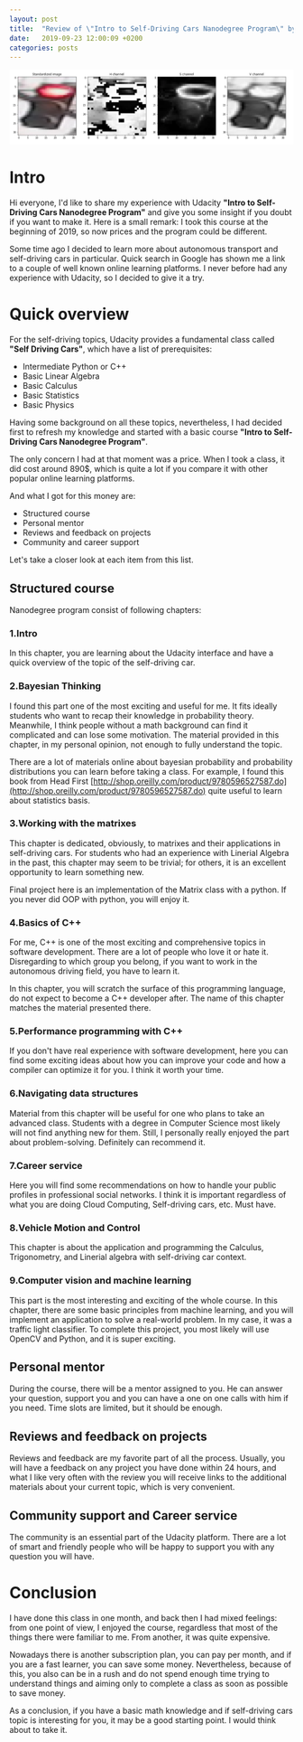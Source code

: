 ```yaml
---
layout: post
title:  "Review of \"Intro to Self-Driving Cars Nanodegree Program\" by Udacity"
date:   2019-09-23 12:00:09 +0200
categories: posts
---
```


![traffic_light_color_channel](/assets/images/traffic_light_color_channel.png)

# Intro

Hi everyone, I'd like to share my experience with Udacity **"Intro to Self-Driving Cars Nanodegree Program"** and give you some insight if you doubt if you want to make it. Here is a small remark: I took this course at the beginning of 2019, so now prices and the program could be different.

Some time ago I decided to learn more about autonomous transport and self-driving cars in particular. Quick search in Google has shown me a link to a couple of well known online learning platforms. I never before had any experience with Udacity, so I decided to give it a try.

# Quick overview

For the self-driving topics, Udacity provides a fundamental class called **"Self Driving Cars"**, which have a list of prerequisites:

- Intermediate Python or C++
- Basic Linear Algebra
- Basic Calculus
- Basic Statistics
- Basic Physics

Having some background on all these topics, nevertheless, I had decided first to refresh my knowledge and started with a basic course **"Intro to Self-Driving Cars Nanodegree Program"**.

The only concern I had at that moment was a price. When I took a class, it did cost around 890$, which is quite a lot if you compare it with other popular online learning platforms.

And what I got for this money are:

- Structured course
- Personal mentor
- Reviews and feedback on projects
- Community and career support

Let's take a closer look at each item from this list.

## Structured course

Nanodegree program consist of following chapters:

### 1.Intro

In this chapter, you are learning about the Udacity interface and have a quick overview of the topic of the self-driving car.

### 2.Bayesian Thinking

I found this part one of the most exciting and useful for me. It fits ideally students who want to recap their knowledge in probability theory. Meanwhile, I think people without a math background can find it complicated and can lose some motivation. The material provided in this chapter, in my personal opinion, not enough to fully understand the topic.

There are a lot of materials online about bayesian probability and probability distributions you can learn before taking a class. For example, I found this book from Head First [http://shop.oreilly.com/product/9780596527587.do](http://shop.oreilly.com/product/9780596527587.do) quite useful to learn about statistics basis.

### 3.Working with the matrixes

This chapter is dedicated, obviously, to matrixes and their applications in self-driving cars. For students who had an experience with Linerial Algebra in the past, this chapter may seem to be trivial; for others, it is an excellent opportunity to learn something new. 

Final project here is an implementation of the Matrix class with a python. If you never did OOP with python, you will enjoy it.

### 4.Basics of C++

For me, C++ is one of the most exciting and comprehensive topics in software development. There are a lot of people who love it or hate it. Disregarding to which group you belong, if you want to work in the autonomous driving field, you have to learn it. 

In this chapter, you will scratch the surface of this programming language, do not expect to become a C++ developer after. The name of this chapter matches the material presented there.

### 5.Performance programming with C++

If you don't have real experience with software development, here you can find some exciting ideas about how you can improve your code and how a compiler can optimize it for you. I think it worth your time.

### 6.Navigating data structures

Material from this chapter will be useful for one who plans to take an advanced class. Students with a degree in Computer Science most likely will not find anything new for them. Still, I personally really enjoyed the part about problem-solving. Definitely can recommend it.

### 7.Career service

Here you will find some recommendations on how to handle your public profiles in professional social networks. I think it is important regardless of what you are doing Cloud Computing, Self-driving cars, etc. Must have.

### 8.Vehicle Motion and Control

This chapter is about the application and programming the Calculus, Trigonometry, and Linerial algebra with self-driving car context. 

### 9.Computer vision and machine learning

This part is the most interesting and exciting of the whole course. In this chapter, there are some basic principles from machine learning, and you will implement an application to solve a real-world problem. In my case, it was a traffic light classifier. To complete this project, you most likely will use OpenCV and Python, and it is super exciting.

## Personal mentor

During the course, there will be a mentor assigned to you. He can answer your question, support you and you can have a one on one calls with him if you need. Time slots are limited, but it should be enough.

## Reviews and feedback on projects

Reviews and feedback are my favorite part of all the process. Usually, you will have a feedback on any project you have done within 24 hours, and what I like very often with the review you will receive links to the additional materials about your current topic, which is very convenient.

## Community support and Career service

The community is an essential part of the Udacity platform. There are a lot of smart and friendly people who will be happy to support you with any question you will have.

# Conclusion

I have done this class in one month, and back then I had mixed feelings: from one point of view, I enjoyed the course, regardless that most of the things there were familiar to me. From another, it was quite expensive. 

Nowadays there is another subscription plan, you can pay per month, and if you are a fast learner, you can save some money. Nevertheless, because of this, you also can be in a rush and do not spend enough time trying to understand things and aiming only to complete a class as soon as possible to save money.

As a conclusion, if you have a basic math knowledge and if self-driving cars topic is interesting for you, it may be a good starting point. I would think about to take it.